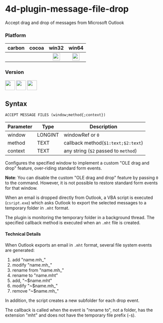 # 4d-plugin-message-file-drop
Accept drag and drop of messages from Microsoft Outlook

### Platform

| carbon | cocoa | win32 | win64 |
|:------:|:-----:|:---------:|:---------:|
|||<img src="https://cloud.githubusercontent.com/assets/1725068/22371562/1b091f0a-e4db-11e6-8458-8653954a7cce.png" width="24" height="24" />|<img src="https://cloud.githubusercontent.com/assets/1725068/22371562/1b091f0a-e4db-11e6-8458-8653954a7cce.png" width="24" height="24" />|

### Version

<img src="https://cloud.githubusercontent.com/assets/1725068/18940649/21945000-8645-11e6-86ed-4a0f800e5a73.png" width="32" height="32" /> <img src="https://cloud.githubusercontent.com/assets/1725068/18940648/2192ddba-8645-11e6-864d-6d5692d55717.png" width="32" height="32" /> <img src="https://user-images.githubusercontent.com/1725068/41266195-ddf767b2-6e30-11e8-9d6b-2adf6a9f57a5.png" width="32" height="32" />

## Syntax

```
ACCEPT MESSAGE FILES (window;method{;context})
```

Parameter|Type|Description
------------|------------|----
window|LONGINT|windowRef or ``0``
method|TEXT|callback method(``$1:text;$2:text``)
context|TEXT|any string (``$2`` passed to ``method``)

Configures the specified window to implement a custom "OLE drag and drop" feature, over-riding standard form events. 

**Note**: You can disable the custom "OLE drag and drop" feature by passing ``0`` to the command. However, it is not possible to restore standard form events for that window. 

When an email is dropped directly from Outlook, a VBA script is executed (``csript.exe``) which asks Outlook to export the selected messages to a temporary folder in ``.mht`` format. 

The plugin is monitoring the temporary folder in a background thread. The specified callback method is executed when an ``.mht`` file is created.

#### Technical Details

When Outlook exports an email in  ``.mht`` format, several file system events are generated:

1. add "name.mh_"
2. modify "name.mh_"
3. rename from "name.mh_"
4. rename to "name.mht" 
5. add, "~$name.mht"
6. modify "~$name.mh_"
7. remove "~$name.mh_"

In addition, the script creates a new subfolder for each drop event.

The callback is called when the event is "rename to", not a folder, has the  extension "mht" and does not have the temporary file prefix (``~$``).
